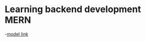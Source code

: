 # Learning backend development MERN

-[model link](https://app.eraser.io/workspace/YtPqZ1VogxGy1jzIDkzj?origin=share)